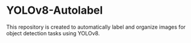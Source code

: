 # YOLOv8-Autolabel
This repository is created to automatically label and organize images for object detection tasks using YOLOv8.

